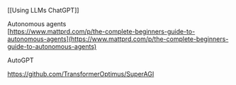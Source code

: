 [[Using LLMs ChatGPT]]

Autonomous agents  
[https://www.mattprd.com/p/the-complete-beginners-guide-to-autonomous-agents](https://www.mattprd.com/p/the-complete-beginners-guide-to-autonomous-agents)

AutoGPT

https://github.com/TransformerOptimus/SuperAGI
